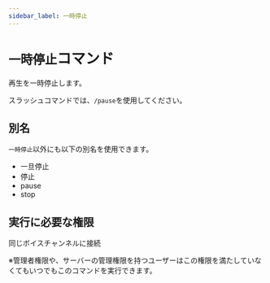 ```yaml
---
sidebar_label: 一時停止
---
```

# `一時停止`コマンド
再生を一時停止します。

スラッシュコマンドでは、`/pause`を使用してください。

## 別名
`一時停止`以外にも以下の別名を使用できます。

- 一旦停止
- 停止
- pause
- stop




## 実行に必要な権限
同じボイスチャンネルに接続

※管理者権限や、サーバーの管理権限を持つユーザーはこの権限を満たしていなくてもいつでもこのコマンドを実行できます。
  
